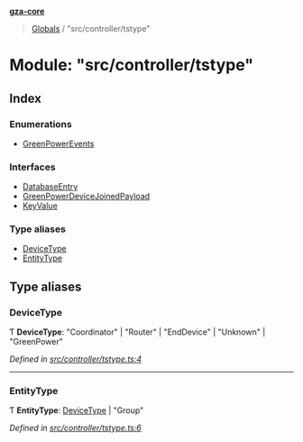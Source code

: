 **[gza-core](../README.md)**

> [Globals](../README.md) / "src/controller/tstype"

# Module: "src/controller/tstype"

## Index

### Enumerations

* [GreenPowerEvents](../enums/_src_controller_tstype_.greenpowerevents.md)

### Interfaces

* [DatabaseEntry](../interfaces/_src_controller_tstype_.databaseentry.md)
* [GreenPowerDeviceJoinedPayload](../interfaces/_src_controller_tstype_.greenpowerdevicejoinedpayload.md)
* [KeyValue](../interfaces/_src_controller_tstype_.keyvalue.md)

### Type aliases

* [DeviceType](_src_controller_tstype_.md#devicetype)
* [EntityType](_src_controller_tstype_.md#entitytype)

## Type aliases

### DeviceType

Ƭ  **DeviceType**: \"Coordinator\" \| \"Router\" \| \"EndDevice\" \| \"Unknown\" \| \"GreenPower\"

*Defined in [src/controller/tstype.ts:4](https://github.com/GrandeurSmart/gza-core/blob/master/src/src/controller/tstype.ts#L4)*

___

### EntityType

Ƭ  **EntityType**: [DeviceType](_src_controller_tstype_.md#devicetype) \| \"Group\"

*Defined in [src/controller/tstype.ts:6](https://github.com/GrandeurSmart/gza-core/blob/master/src/src/controller/tstype.ts#L6)*
